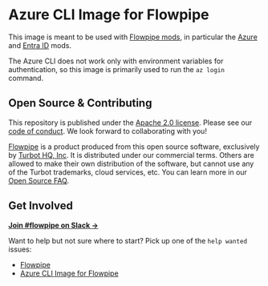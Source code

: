 # Azure CLI Image for Flowpipe

This image is meant to be used with [Flowpipe mods](https://hub.flowpipe.io/), in particular the [Azure](https://hub.flowpipe.io/mods/turbot/azure) and [Entra ID](https://hub.flowpipe.io/mods/turbot/entra) mods.

The Azure CLI does not work only with environment variables for authentication, so this image is primarily used to run the `az login` command.

## Open Source & Contributing

This repository is published under the [Apache 2.0 license](https://www.apache.org/licenses/LICENSE-2.0). Please see our [code of conduct](https://github.com/turbot/.github/blob/main/CODE_OF_CONDUCT.md). We look forward to collaborating with you!

[Flowpipe](https://flowpipe.io) is a product produced from this open source software, exclusively by [Turbot HQ, Inc](https://turbot.com). It is distributed under our commercial terms. Others are allowed to make their own distribution of the software, but cannot use any of the Turbot trademarks, cloud services, etc. You can learn more in our [Open Source FAQ](https://turbot.com/open-source).

## Get Involved

**[Join #flowpipe on Slack →](https://flowpipe.io/community/join)**

Want to help but not sure where to start? Pick up one of the `help wanted` issues:

- [Flowpipe](https://github.com/turbot/flowpipe/labels/help%20wanted)
- [Azure CLI Image for Flowpipe](https://github.com/turbot/flowpipe-image-azure-cli/labels/help%20wanted)
